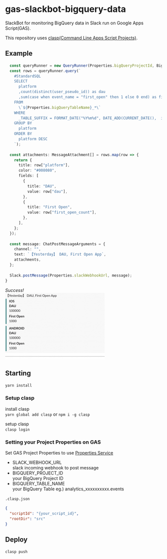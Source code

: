 # gas-slackbot-bigquery-data
SlackBot for monitoring BigQuery data in Slack run on Google Apps Script(GAS).  

This repository uses [clasp(Command Line Apps Script Projects)](https://developers.google.com/apps-script/guides/clasp).

## Example
```typescript
  const queryRunner = new QueryRunner(Properties.bigQueryProjectId, Bigquery);
  const rows = queryRunner.query(`
    #StandardSQL
    SELECT
      platform
      ,count(distinct(user_pseudo_id)) as dau
      ,sum(case when event_name = "first_open" then 1 else 0 end) as first_open_count
    FROM
      \`${Properties.bigQueryTableName}_*\`
    WHERE
      _TABLE_SUFFIX = FORMAT_DATE("%Y%m%d", DATE_ADD(CURRENT_DATE(),  interval - 1 day))
    GROUP BY
      platform  
    ORDER BY 
      platform DESC  
    `);

  const attachments: MessageAttachment[] = rows.map(row => {
    return {
      title: row["platform"],
      color: "#008080",
      fields: [
        {
          title: "DAU",
          value: row["dau"],
        },
        {
          title: "First Open",
          value: row["first_open_count"],
        },
      ],
    };
  });

  const message: ChatPostMessageArguments = {
    channel: "",
    text: `【Yesterday】 DAU, First Open App`,
    attachments,
  };

  Slack.postMessage(Properties.slackWebhookUrl, message);
}
```

*Success!*  
![screenshot](art/screenshot.png)

## Starting
`yarn install`

### Setup clasp
install clasp  
`yarn global add clasp` or `npm i -g clasp`  

setup clasp  
`clasp login`

### Setting your Project Properties on GAS
Set GAS Project Properties to use [Properties Service](https://developers.google.com/apps-script/reference/properties)

- SLACK_WEBHOOK_URL  
slack incoming webhook to post message
- BIGQUERY_PROJECT_ID  
your BigQuery Project ID
- BIGQUERY_TABLE_NAME  
your BigQuery Table  eg.) analytics_xxxxxxxxxx.events


`.clasp.json`  
```json
{
  "scriptId": "{your_script_id}",
  "rootDir": "src"
}
```

## Deploy
`clasp push`
